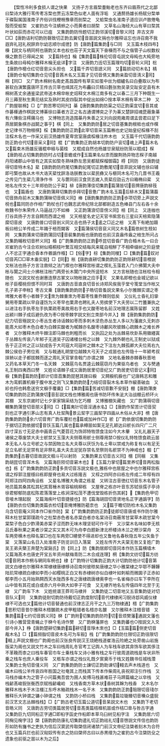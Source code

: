 <!-- { "loadSidebar": true } -->
　　【棃性冷利多食损人谓之快果　又扬子方言眉棃耋鲐老也东齐曰眉燕代之北鄙曰棃诗大雅行苇传耉冻棃也贾云冻棃色似老人面有浮垢　又通剺扬雄长杨赋分棃单于磔裂属国淮南子齐俗训伐楩枏豫章而剖棃之　又蛤棃虫名淮南子道应训卢敖倦龟殻而受蛤棃　又崔豹古今注蜻蛉之小而黄者曰胡棃　又草名山海经大山有草曰棃其叶状如荻而赤花可以已疽　又集韵韵防怜题切正韵邻溪切音黎义同】弃古文弃□□【唐韵诘利切韵防磬致切正韵去冀切音噐説文捐也尔雅释诂忘也诗召南不我遐弃礼冠礼祝辞弃尔幼志顺尔成徳】防【唐韵篇集韵与□同　又玉篇木枝四布】棅【説文与柄同柯也唐韵又本也权也荘子天文篇天下奋棅而不与之偕管子山权数权棅之数吾已得闻之矣　又篇持也】棆【集韵篇株伦切音屯説文母杶也大杶旁地生条故曰母杶尔雅释木棆无疵详字注　又唐韵力迍切玉篇理均切音轮义同】棇【唐韵作樬仓红切音悤尖头担也　又篇千弄切音謥义同　又篇损动切木名】棈【唐韵仓甸切集韵仓见切音茜木名又玉篇才见切音倩又集韵亲盈切音淸义同】棉【同□　又广韵木棉树名南史髙昌国传有草实如茧中丝为细纑名曰白疉取以为布甚软白演繁露唐环王传古贝草也缉其花为布麤曰贝精曰氎张勃吴录交趾安定县有木棉树髙丈余通鉴梁武帝送木棉皁帐史炤释文木棉江南多有之以春二三月下种既生一月三薅至秋生黄花结实及熟时其皮四裂其中绽出如绵○按本草木棉有草木二种　又广韵屋联棉】□【广韵苦寒切同刋】棊【唐韵集韵韵防渠之切正韵渠宜切音其或作碁櫀通作棋説文博棊徐曰棊者方正之名古通谓博奕之子为棊又楚辞招魂菎蔽象棊有六簙些注樗蒱马也　又博物志尧造围棊丹朱善之又刘向説苑雍周谓孟尝君曰足下燕居鬬象棋亦战鬬之事乎】棋【同上　又集韵韵防居之切音基集韵根柢也或作檱史记律书万物根棋】棌【集韵韵防正韵此宰切音采玉篇槲也史记始皇纪棌椽不刮注棌木名也一作采又前汉扬雄传夏卑宫室唐虞棌椽注柞木也　又玉篇千代切唐韵韵防正韵仓代切音采义同】棍【广韵集韵正韵胡本切韵防户衮切魂上声篇木名　又篇束木扬雄反骚棍申椒与菌桂　又棍成自然也杨雄廿泉赋纷防笼以棍成】棎【唐韵视占切集韵韵防时占切音蟾或作玉篇果名似柰而酸荆扬异物志棎子南越丹阳诸郡山中皆有之其实如棃冬熟味酢左思吴都赋棎榴御霜】棏【同防　又唐韵徒得切音特木名】棐【唐韵韵防府尾切集韵妃尾切正韵敷尾切音菲説文辅也徐曰辅即弓檠也故从木书大诰天棐忱辞洛诰朕教汝以棐民彝又与榧同木名可为几晋书王羲之传见门生棐几滑浄作书　又与篚同前汉食货志嵗入贡棐应劭云方曰箱椭曰棐　又地名左传文十三年郑伯防公于棐】棑【唐韵薄佳切集韵篇蒲皆切音牌唐韵棑筏也　又篇盾也　又唐韵蒲拜切集韵歩拜切音惫广韵木名玉篇后棑木又篇蒲葢切音斾舟前木又集韵蒲昧切音佩义同】棒【唐韵集韵韵防正韵歩项切旁上声説文棁也篇同防亦作棓广韵杖也打也魏志武帝纪除北部都尉造五色棒县门左右各十余枚魏书尔朱荣传人马逼战刀不如棒　又正韵蒲浪切音傍义同】棓【同上　又连枷也打谷具扬子方言自闗而西谓之棓　又天棓星名史记天官书紫宫右三星曰天棓索隐蒲縻切音皮　又唐韵普口切音剖义同又击也扬子太逺之□近之棓　又髙下有絶加蹑板曰棓公羊传成二年踊于棓而闚客　又篇蒲侯切音裒义同又木名篇依树生枝如网　又集韵蒲来切唐韵蒲回切音裴集韵板也唐韵姓也前汉袁盎传盎之棓生所问占　又集韵晡枚切音杯义同】棔【广韵集韵韵防正韵呼昆切音昏广韵合棔木名一曰合欢崔豹古今注合欢树似梧桐枝叶繁互相交结每风来辄自相觧了不相牵缀树之阶庭使人不忿正字通合昏本作昬譌作棔】□【俗字】棕【集韵同椶】□【集韵篇奴对切音芮□□草木垂实貎】□【同】枨【唐韵直耕切集韵韵防正韵除耕切音橙説文枨法也扬子方言注救倾之法门楔也尔雅释宫枨谓之楔礼玉藻君入门介拂闑大夫中枨与闑之间士介拂枨注枨门两旁长木闑门中央所竖短木　又方言枨随也注枨柱令相随也　又説文杖也谢惠连祭古冢文以物枨拨之应手灭　又果名即橙也金城记欲以枨子臣樱桃但恨不同时耳　又唐韵古音直良切音长诗郑风俟我乎堂兮笺堂当作枨又孔子弟子申枨】枣古文乗【唐韵集韵韵防子皓切音蚤説文果名小尔雅棘实谓之枣埤雅大者枣小者棘于文朿为棘重朿为枣葢枣性重乔棘则低矣　又仪礼士昏礼妇挚舅用枣栗疏以早自谨饬为义枣早也栗肃也聘礼夫人劳摈使下大夫劳以二竹簠兼执之以进注右手执枣左手执栗疏枣美故用右手也又酸枣地名前汉地理志属陈留郡　又姓出颍川棘子成后避仇改为枣○按枣棘字説文别立朿部今并入】棘【唐韵集韵韵防纪力切音殛説文小枣丛生者诗话棘如枣而多刺木坚色赤丛生人多以为藩嵗久无刺亦能髙大如枣木色白者为白棘实酸者为樲棘亦名酸枣诗鄘风吹彼棘心疏棘木之难长养者　又尔雅释木终牛棘注即马棘也刺粗而长　又执囚之处为丛棘易坎卦系用徽纆寘于丛棘左传哀八年邾子无道吴子囚诸楼台栫之以棘　又九棘外朝也礼王制史以狱成告于正正听之正以狱成告于大司宼大司宼听之棘木之下注左九棘孤卿大夫位焉右九棘公侯伯子男位焉　又与戟通礼眀堂位越棘大弓天子之戎噐也左传隐十一年颍考叔挟辀以走子都拔棘而逐之周礼天官掌舎戟门亦谓之棘　又地名垂棘赤棘春秋晋地　又药名本草天门冬一名天棘　又棘扈鸟名贾逵云棘扈窃丹为果驱鸟者也　又与僰通礼王制四夷西曰僰　又姓论语棘子成又唐韵居里切音纪又广韵居吏切音记义同】棙【集韵篇韵防郎计切音荔集韵琵琶其拨曰棙　又闗棙机棙也广记唐韩志和雕木为鸾鹤置机棙于腹中发之则飞又集韵韵防力结切音裂木名本草作綟善破血　又紾也捋也韩愈送穷文棙手覆羹】□【集韵篇苦减切音歉不安貎】棚【唐韵薄庚切集韵韵防正韵蒲庚切音彭説文栈也博雅阁也唐书防环传朱泚大治战棚云桥环火其棚　又东京嵗时记七夕家家锦采结为乞巧棚　又博雅棚矢藏也　又广韵蒲萌切音輣集韵蒲登切音朋义同】□【篇夷针切音淫通水名】□【唐韵作栔苦计切音契刻也正字通引茅山志有真人杜栔陶景云栔字三画栔字四画从木俗从大非】棛【唐韵集韵韵防余六切音育广韵车覆栏也篇或加艸作□】棜【广韵依倨切集韵韵防于据切正韵依据切音饫玉篇几属也篇承樽噐如案无足孔颖达曰棜长四尺广二尺四寸深五寸无足赤中画青云气菱苕花为饰郊特牲馈食注如今大木轝　又礼礼器天子诸侯之尊废禁大夫士棜禁又玉藻大夫侧尊用棜士侧尊用禁○按仪礼特牲馈食疏云噐本无名人与立号棜之与禁因物立名大夫尊以厌饫为名士卑以禁戒为称复有以有足无足立名棜无足禁有足非祭礼虽大夫去足犹存禁名至祭则名棜禁不为神戒也】棝【广韵集韵古暮切音故説文棝斗可以射防　又集韵果五切音古义同】棞【同梱　又集韵胡昆切音浑木名　又篇海巨陨切音窘木也】【玉篇力掌切篇里养切音两松脂也】栋【广韵集韵韵防正韵多贡切音冻説文极也雅栋中也居屋之中也尔雅释宫栋谓之桴郭注屋檼曰栋即屋脊也易大过栋隆吉　又椁之四阿亦曰栋左传成二年椁有四阿郑注四阿四角设栋　又星名博雅大角谓之栋星　又转注古音徳红切音东木名管子地员篇其桑其松其杞其茸棰木胥容榆桃柳栋　又屋脊之栋亦叶音东苏轼徐孺子亭诗徐君郁郁防底松陈君落落堂上栋涧深松茂不遭伐堂毁栋折伤其躬】【集韵色甲切音唼木理起貎　又篇海疾叶切音捷接也】防【篇海胡田切音贤地名正字通譌字】防【唐韵衣俭切集韵类篇衣检切音掩博雅防藲柰也　又篇于瞻切防检木名又集韵乌含切音庵义同本作□省作防】棠【广韵集韵韵防正韵徒郎切音唐或书作防尔雅释木杜甘棠郭璞疏今之杜棃赤色者名赤棠白者亦名棠诗召南蔽芾甘棠草木疏甘棠今棠棃子色白少酢滑美赤棠子涩而酢无味木理坚韧可作弓干　又沙棠木名味如李无核吕氏春秋果之美者沙棠之实又其木可为舟李白题新津北桥楼诗木兰之枻沙棠舟　又车两旁横木也释名棠□也在车两旁□幰使不得进却也又鲁地名春秋隐五年公矢鱼于棠　又落棠山名日入处淮南子防览训日入落棠　又姓左传齐大夫棠无咎又复姓广韵吴王弟夫槩王奔楚为棠谿氏】防【同上】防【集韵居郎切音冈本作防玉篇横墙木　又篇海髙木也唐史开宝五年资州献梅青防二木合成连理】棢【集韵文纺切篇方纺切音罔本作棢与辋同车棢也】棣【广韵特计切集韵正韵大计切韵防他计切音第説文白棣也尔雅释木常棣棣唐棣栘诗召南何彼秾矣唐棣之华小雅棠棣之华鄂不韡韡陆玑常棣疏白棣如李而小如樱桃正白又有赤棣树亦似白棣叶如刺榆而微圎子正赤如郁李而小五月始熟闗西天水陇西多有之唐棣疏唐棣奥李也一名雀梅亦曰车下李所在山中皆有其花或白或赤六月中熟大如李子可食　又无棣齐地名左传僖四年北至于无棣　又广韵车下木　又姓统谱王莽司马棣并　又集韵徒二切音地又五音集韵徒对切音队义同　又集韵徒耐切韵防待戴切正韵度耐切音代棣棣闲习貎诗邶风威仪棣棣不可选也又篇他计切音替通也前汉律志正月干之九三万物棣通】棤【广韵集韵思积切音昔尔雅释木棤皵疏木皮甲粗错者名棤亦名皵　又尔雅释木注棤音错　又集韵篇七约切音鹊义同】棥【广韵附切集韵韵防符切音烦樊藩通説文藩也引诗小雅营营青蝇止于棥今毛诗作樊　又广韵棥藩屏也　又集韵蕃也○按説文入爻部今并入】棦【唐韵楚耕切集韵篇耕切音琤木朿也】□【玉篇篇侧吏切音胾木名】□【篇频脂切音皮木名可为车毂】栈【广韵集韵韵防仕限切正韵徂限切輚上声説文棚也广韵阁也前汉张良传説汉王烧絶栈道崔浩云险絶之处旁凿山岩施版梁为阁也又説文竹木之车曰栈周礼冬官考工记舆人为车栈车欲其弇饰车欲其侈注不革鞔而桼之曰栈车春官巾车士乗栈车又诗小雅有栈之车行彼周道疏栈是车状非所乗之栈车也庶人乗役车　又柩车亦谓之栈仪礼既夕賔奠币于栈又姓魏书任城栈濳　又集韵士免切音俴义同　又广韵集韵韵防士諌切正韵助谏切輚去声木栈道也　又编木曰栈公羊传哀四年胜国之社奄其上而栈其下传本作柴周礼丧祝郑注引作栈　又马栈亦编木为之管子小问篇夷吾尝为圉人矣傅马栈甚难荘子马蹄篇编之以皁栈　又栈齴髙峻貎张衡西京赋栈齴巉崄　又栈香南方草木状香树其榦为栈香　又木名尔雅释木栈木于木注橿江东呼木觡疏栈木一名于木　又集韵韵防正韵阻限切音琖尔雅释乐大钟谓之镛小钟谓之栈　又韵防小桥曰栈　又集韵篇竝锄臻切音榛众盛貎前汉艺文志丛棘栈栈】□【广韵古老切玉篇公道切音杲説文木也　又集韵下老切音皓义同　又唐韵古劳切类篇居劳切音髙类篇桔橰机噐或作桔□臯与咎古字通　又集韵巨九切同桕正字通□即桕字函史作桕即本草乌臼树见桕字注　又集韵居六切同椈见椈字注】棨【唐韵韵防康礼切集韵遣礼切正韵祛礼切音啓説文传信也韵防形如防有旛书之吏执为信后汉窦武传取棨信闭诸禁门前汉文帝纪注棨者刻木为合符也又玉篇兵拦也前汉匈奴传有衣之防曰棨师古曰以赤黒缯为之崔豹古今注棨防殳之遗象也前驱之噐以木为之后】
